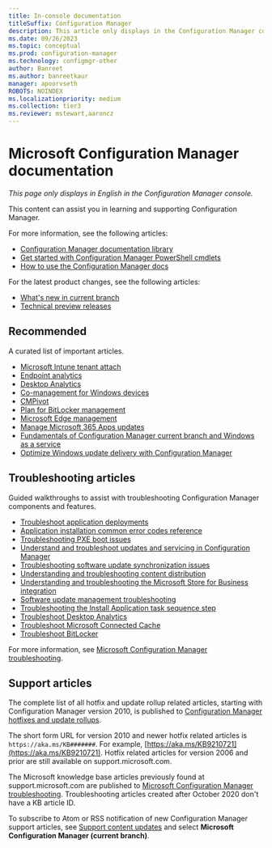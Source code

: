 ```yaml
---
title: In-console documentation
titleSuffix: Configuration Manager
description: This article only displays in the Configuration Manager console.
ms.date: 09/26/2023
ms.topic: conceptual
ms.prod: configuration-manager
ms.technology: configmgr-other
author: Banreet
ms.author: banreetkaur
manager: apoorvseth
ROBOTS: NOINDEX
ms.localizationpriority: medium
ms.collection: tier3
ms.reviewer: mstewart,aaroncz 
---
```


<!-- 
- Feature 1357546
- This page displays in-console, under the Community workspace, Documentation node.
- Don't use any relative links; must be full https://learn.microsoft.com and language neutral

All learn.microsoft.com links should include `?WT.mc_id=configmgr-console` campaign ID at the end for tracking links from the console.
-->

# Microsoft Configuration Manager documentation

*This page only displays in English in the Configuration Manager console.*

This content can assist you in learning and supporting Configuration Manager.

For more information, see the following articles:

- [Configuration Manager documentation library](https://learn.microsoft.com/mem/configmgr)
- [Get started with Configuration Manager PowerShell cmdlets](https://learn.microsoft.com/powershell/sccm/overview)
- [How to use the Configuration Manager docs](https://learn.microsoft.com/mem/use-docs)

For the latest product changes, see the following articles:<!-- 8625956 -->

- [What's new in current branch](https://learn.microsoft.com/mem/configmgr/core/plan-design/changes/whats-new-incremental-versions#whats-new-in-configuration-manager-incremental-versions)
- [Technical preview releases](https://learn.microsoft.com/mem/configmgr/core/get-started/technical-preview)

## Recommended

A curated list of important articles.

- [Microsoft Intune tenant attach](https://learn.microsoft.com/mem/configmgr/tenant-attach)
- [Endpoint analytics](https://learn.microsoft.com/mem/analytics/)
- [Desktop Analytics](https://learn.microsoft.com/mem/configmgr/desktop-analytics/)
- [Co-management for Windows devices](https://learn.microsoft.com/mem/configmgr/comanage/)
- [CMPivot](https://learn.microsoft.com/mem/configmgr/core/servers/manage/cmpivot)
- [Plan for BitLocker management](https://learn.microsoft.com/mem/configmgr/protect/plan-design/bitlocker-management)
- [Microsoft Edge management](https://learn.microsoft.com/mem/configmgr/apps/deploy-use/deploy-edge)
- [Manage Microsoft 365 Apps updates](https://learn.microsoft.com/mem/configmgr/sum/deploy-use/manage-office-365-proplus-updates)
- [Fundamentals of Configuration Manager current branch and Windows as a service](https://learn.microsoft.com/mem/configmgr/core/understand/configuration-manager-and-windows-as-service)
- [Optimize Windows update delivery with Configuration Manager](https://learn.microsoft.com/mem/configmgr/sum/deploy-use/optimize-windows-10-update-delivery)

## Troubleshooting articles

Guided walkthroughs to assist with troubleshooting Configuration Manager components and features.

- [Troubleshoot application deployments](https://learn.microsoft.com/mem/configmgr/apps/understand/app-deployment-technical-reference)
- [Application installation common error codes reference](https://learn.microsoft.com/mem/configmgr/tenant-attach/app-install-error-reference)
- [Troubleshooting PXE boot issues](https://learn.microsoft.com/troubleshoot/mem/configmgr/troubleshoot-pxe-boot-issues)
- [Understand and troubleshoot updates and servicing in Configuration Manager](https://learn.microsoft.com/troubleshoot/mem/configmgr/understand-troubleshoot-updates-servicing)
- [Troubleshooting software update synchronization issues](https://learn.microsoft.com/troubleshoot/mem/configmgr/troubleshoot-software-update-synchronization)
- [Understanding and troubleshooting content distribution](https://learn.microsoft.com/troubleshoot/mem/configmgr/content-distribution-introduction)
- [Understanding and troubleshooting the Microsoft Store for Business integration](https://learn.microsoft.com/mem/configmgr/apps/deploy-use/troubleshoot-microsoft-store-for-business-integration?WT.mc_id=configmgr-console)
- [Software update management troubleshooting](https://learn.microsoft.com/troubleshoot/mem/configmgr/troubleshoot-software-update-management)
- [Troubleshooting the Install Application task sequence step](https://learn.microsoft.com/troubleshoot/mem/configmgr/troubleshoot-install-application-step)
- [Troubleshoot Desktop Analytics](https://learn.microsoft.com/mem/configmgr/desktop-analytics/troubleshooting)
- [Troubleshoot Microsoft Connected Cache](https://learn.microsoft.com/mem/configmgr/core/servers/deploy/configure/troubleshoot-microsoft-connected-cache)
- [Troubleshoot BitLocker](https://learn.microsoft.com/mem/configmgr/protect/tech-ref/bitlocker/troubleshoot)

For more information, see [Microsoft Configuration Manager troubleshooting](https://learn.microsoft.com/troubleshoot/mem/configmgr/welcome-configuration-manager).

## Support articles

The complete list of all hotfix and update rollup related articles, starting with Configuration Manager version 2010, is published to [Configuration Manager hotfixes and update rollups](https://learn.microsoft.com/mem/configmgr/hotfix).

The short form URL for version 2010 and newer hotfix related articles is `https://aka.ms/KB#######`. For example, [https://aka.ms/KB9210721](https://aka.ms/KB9210721).
Hotfix related articles for version 2006 and prior are still available on support.microsoft.com.

The Microsoft knowledge base articles previously found at support.microsoft.com are published to [Microsoft Configuration Manager troubleshooting](https://learn.microsoft.com/troubleshoot/mem/configmgr/welcome-configuration-manager). Troubleshooting articles created after October 2020 don't have a KB article ID.

To subscribe to Atom or RSS notification of new Configuration Manager support articles, see [Support content updates](https://support.microsoft.com/help/4089498/) and select **Microsoft Configuration Manager (current branch)**.
